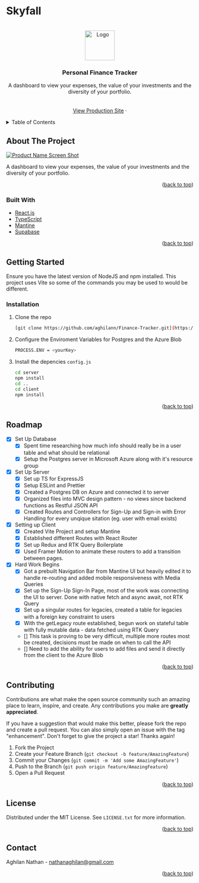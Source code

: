 # Skyfall

<div id="top"></div>
<!--
*** Thanks for checking out the Best-README-Template. If you have a suggestion
*** that would make this better, please fork the repo and create a pull request
*** or simply open an issue with the tag "enhancement".
*** Don't forget to give the project a star!
*** Thanks again! Now go create something AMAZING! :D
-->



<!-- PROJECT SHIELDS -->
<!--
*** I'm using markdown "reference style" links for readability.
*** Reference links are enclosed in brackets [ ] instead of parentheses ( ).
*** See the bottom of this document for the declaration of the reference variables
*** for contributors-url, forks-url, etc. This is an optional, concise syntax you may use.
*** https://www.markdownguide.org/basic-syntax/#reference-style-links
-->

<!-- PROJECT LOGO -->
<br />
<div align="center">
  <a href="https://github.com/github_username/repo_name">
    <img src="images/logo.png" alt="Logo" width="80" height="80">
  </a>

<h3 align="center">Personal Finance Tracker</h3>

  <p align="center">
    A dashboard to view your expenses, the value of your investments and the diversity of your portfolio.
    <br />
    <br />
    <br />
    <a href="https://lucent-bubblegum-e9911a.netlify.app/">View Production Site</a>
    ·
  </p>
</div>



<!-- TABLE OF CONTENTS -->
<details>
  <summary>Table of Contents</summary>
  <ol>
    <li>
      <a href="#about-the-project">About The Project</a>
      <ul>
        <li><a href="#built-with">Built With</a></li>
      </ul>
    </li>
    <li>
      <a href="#getting-started">Getting Started</a>
      <ul>
        <li><a href="#prerequisites">Prerequisites</a></li>
        <li><a href="#installation">Installation</a></li>
      </ul>
    </li>
    <li><a href="#usage">Usage</a></li>
    <li><a href="#roadmap">Roadmap</a></li>
    <li><a href="#contributing">Contributing</a></li>
    <li><a href="#license">License</a></li>
    <li><a href="#contact">Contact</a></li>
    <li><a href="#acknowledgments">Acknowledgments</a></li>
  </ol>
</details>



<!-- ABOUT THE PROJECT -->
## About The Project

[![Product Name Screen Shot][product-screenshot]](https://example.com)

 A dashboard to view your expenses, the value of your investments and the diversity of your portfolio.

<p align="right">(<a href="#top">back to top</a>)</p>



### Built With

* [React.js](https://reactjs.org/)
* [TypeScript](https://www.typescriptlang.org/)
* [Mantine](https://mantine.dev/)
* [Supabase](https://supabase.com/)


<p align="right">(<a href="#top">back to top</a>)</p>



<!-- GETTING STARTED -->
## Getting Started

Ensure you have the latest version of NodeJS and npm installed. This project uses Vite so some of the commands you may be used to would be different.

### Installation

1. Clone the repo
   ```sh
   [git clone https://github.com/aghilann/Finance-Tracker.git](https://github.com/aghilann/Skyfall/)
   ```
2. Configure the Enviroment Variables for Postgres and the Azure Blob
   ```sh
   PROCESS.ENV = <yourKey>
   ```
3. Install the depencies `config.js`
   ```sh
   cd server
   npm install
   cd ..
   cd client
   npm install
   ```

<p align="right">(<a href="#top">back to top</a>)</p>


<!-- ROADMAP -->
## Roadmap
- [x] Set Up Database
  - [x] Spent time researching how much info should really be in a user table and what should be relational
  - [x] Setup the Postgres server in Microsoft Azure along with it's resource group 

- [x] Set Up Server
  - [x] Set up TS for ExpressJS
  - [x] Setup ESLint and Prettier
  - [x] Created a Postgres DB on Azure and connected it to server
  - [x] Organized files into MVC design pattern - no views since backend functions as Restful JSON API
  - [x] Created Routes and Controllers for Sign-Up and Sign-in with Error Handling for every unqique sitation (eg. user with email exists) 
- [x] Setting up Client
  - [x] Created Vite Project and setup Mantine
  - [x] Established different Routes with React Router
  - [x] Set up Redux and RTK Query Boilerplate
  - [x] Used Framer Motion to animate these routers to add a transition between pages.
- [x] Hard Work Begins
  - [x] Got a prebuilt Navigation Bar from Mantine UI but heavily edited it to handle re-routing and added mobile responsiveness with Media Queries
  - [x] Set up the Sign-Up Sign-In Page, most of the work was connecting the UI to server. Done with native fetch and async await, not RTK Query
  - [x] Set up a singular routes for legacies, created a table for legacies with a foreign key constraint to users
  - [x] With the getLegacy route established, begun work on stateful table with fully mutable data - data fetched using RTK Query
   - [] This task is proving to be very difficult, multiple more routes most be created, decisions must be made on when to call the API 
   - [] Need to add the ability for users to add files and send it directly from the client to the Azure Blob   

<p align="right">(<a href="#top">back to top</a>)</p>



<!-- CONTRIBUTING -->
## Contributing

Contributions are what make the open source community such an amazing place to learn, inspire, and create. Any contributions you make are **greatly appreciated**.

If you have a suggestion that would make this better, please fork the repo and create a pull request. You can also simply open an issue with the tag "enhancement".
Don't forget to give the project a star! Thanks again!

1. Fork the Project
2. Create your Feature Branch (`git checkout -b feature/AmazingFeature`)
3. Commit your Changes (`git commit -m 'Add some AmazingFeature'`)
4. Push to the Branch (`git push origin feature/AmazingFeature`)
5. Open a Pull Request

<p align="right">(<a href="#top">back to top</a>)</p>



<!-- LICENSE -->
## License

Distributed under the MIT License. See `LICENSE.txt` for more information.

<p align="right">(<a href="#top">back to top</a>)</p>



<!-- CONTACT -->
## Contact

Aghilan Nathan - nathanaghilan@gmail.com

<p align="right">(<a href="#top">back to top</a>)</p>


<!-- MARKDOWN LINKS & IMAGES -->
<!-- https://www.markdownguide.org/basic-syntax/#reference-style-links -->
[contributors-shield]: https://img.shields.io/github/contributors/github_username/repo_name.svg?style=for-the-badge
[contributors-url]: https://github.com/github_username/repo_name/graphs/contributors
[forks-shield]: https://img.shields.io/github/forks/github_username/repo_name.svg?style=for-the-badge
[forks-url]: https://github.com/github_username/repo_name/network/members
[stars-shield]: https://img.shields.io/github/stars/github_username/repo_name.svg?style=for-the-badge
[stars-url]: https://github.com/github_username/repo_name/stargazers
[issues-shield]: https://img.shields.io/github/issues/github_username/repo_name.svg?style=for-the-badge
[issues-url]: https://github.com/github_username/repo_name/issues
[license-shield]: https://img.shields.io/github/license/github_username/repo_name.svg?style=for-the-badge
[license-url]: https://github.com/github_username/repo_name/blob/master/LICENSE.txt
[linkedin-shield]: https://img.shields.io/badge/-LinkedIn-black.svg?style=for-the-badge&logo=linkedin&colorB=555
[linkedin-url]: https://linkedin.com/in/linkedin_username
[product-screenshot]: images/screenshot.png
